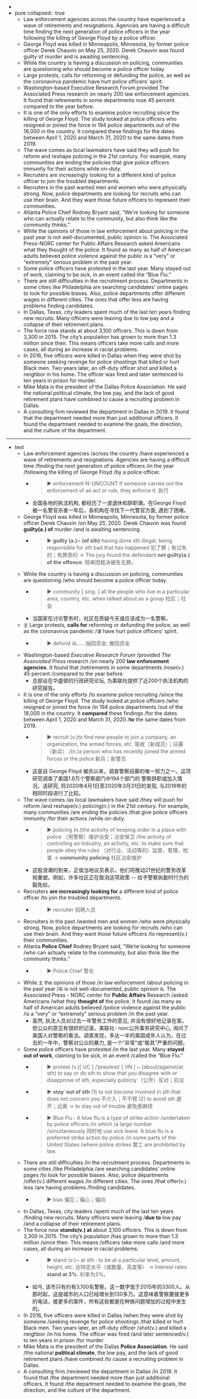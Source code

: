 -
- pure
  collapsed:: true
	- Law enforcement agencies across the country have experienced a wave of retirements and resignations. Agencies are having a difficult time finding the next generation of police officers in the year following the killing of George Floyd by a police officer.
	- George Floyd was killed in Minneapolis, Minnesota, by former police officer Derek Chauvin on May 25, 2020. Derek Chauvin was found guilty of murder and is awaiting sentencing.
	- While the country is having a discussion on policing, communities are questioning who should become a police officer today.
	- Large protests, calls for reforming or defunding the police, as well as the coronavirus pandemic have hurt police officers’ spirit.
	- Washington-based Executive Research Forum provided The Associated Press research on nearly 200 law enforcement agencies. It found that retirements in some departments rose 45 percent compared to the year before.
	- It is one of the only efforts to examine police recruiting since the killing of George Floyd. The study looked at police officers who resigned or joined the force in 194 police departments out of the 18,000 in the country. It compared these findings for the dates between April 1, 2020 and March 31, 2020 to the same dates from 2019.
	- The wave comes as local lawmakers have said they will push for reform and reshape policing in the 21st century. For example, many communities are ending the policies that give police officers immunity for their actions while on-duty.
	- Recruiters are increasingly looking for a different kind of police officer to join the troubled departments.
	- Recruiters in the past wanted men and women who were physically strong. Now, police departments are looking for recruits who can use their brain. And they want those future officers to represent their communities.
	- Atlanta Police Chief Rodney Bryant said, “We’re looking for someone who can actually relate to the community, but also think like the community thinks.”
	- While the opinions of those in law enforcement about policing in the past year is not well-documented, public opinion is. The Associated Press-NORC center for Public Affairs Research asked Americans what they thought of the police. It found as many as half of American adults believed police violence against the public is a “very” or “extremely” serious problem in the past year.
	- Some police officers have protested in the last year. Many stayed out of work, claiming to be sick, in an event called the “Blue Flu.”
	- There are still difficulties in the recruitment process. Departments in some cities like Philadelphia are searching candidates’ online pages to look for possible biases. Also, police departments offer different wages in different cities. The ones that offer less are having problems finding candidates.
	- In Dallas, Texas, city leaders spent much of the last ten years finding new recruits. Many officers were leaving due to low pay and a collapse of their retirement plans.
	- The force now stands at about 3,100 officers. This is down from 3,300 in 2015. The city’s population has grown to more than 1.3 million since then. This means officers take more calls and more cases, all during an increase in racial problems.
	- In 2016, five officers were killed in Dallas when they were shot by someone seeking revenge for police shootings that killed or hurt Black men. Two years later, an off-duty officer shot and killed a neighbor in his home. The officer was fired and later sentenced to ten years in prison for murder.
	- Mike Mata is the president of the Dallas Police Association. He said the national political climate, the low pay, and the lack of good retirement plans have combined to cause a recruiting problem in Dallas.
	- A consulting firm reviewed the department in Dallas in 2019. It found that the department needed more than just additional officers. It found the department needed to examine the goals, the direction, and the culture of the department.
- ---
- text
	- Law enforcement agencies /across the country /have experienced a wave of retirements and resignations. Agencies are having a difficult time /finding the next generation of police officers /in the year /following the killing of George Floyd /by a police officer.
		- > ▶ enforcement  N-UNCOUNT If someone carries out the enforcement of an act or rule, they enforce it. 执行
		- 全国各地的执法机构, 都经历了一波退休和辞职潮。在George Floyd 被一名警官杀害一年后，各机构在寻找下一代警官方面, 遇到了困难。
	- George Floyd was killed in Minneapolis, Minnesota, by former police officer Derek Chauvin /on May 25, 2020. Derek Chauvin was found **guilty(a.) of** murder /and is awaiting sentencing.
		- > ▶ **guilty (a.)~ (of sth)** having done sth illegal; being responsible for sth bad that has happened 犯了罪；有过失的；有罪责的
		  -> The jury found the defendant **not guilty(a.) of the offence**. 陪审团裁决被告无罪。
	- While the country is having a discussion on policing, communities are questioning /who should become a police officer today.
		- > ▶ community [ sing. ] all the people who live in a particular area, country, etc. when talked about as a group 社区；社会
		- 当国家在讨论警务时，社区在质疑今天谁应该成为一名警察。
	- `主` Large protests, **calls for** reforming or defunding the police, as well as the coronavirus pandemic /`谓` have hurt police officers’ spirit.
		- > ▶ defund 从……抽回资金; 撤回资金
	- Washington-based _Executive Research Forum_ /provided _The Associated Press_ research /on nearly 200 **law enforcement agencies**. It found that /retirements in some departments /rose(v.) 45 percent /compared to the year before.
		- 总部设在华盛顿的行政研究论坛, 为美联社提供了近200个执法机构的研究报告。
	- It is one of the only efforts /to examine police recruiting /since the killing of George Floyd. The study looked at police officers /who resigned or joined the force /in 194 police departments /out of the 18,000 in the country. It **compared** these findings /for the dates between April 1, 2020 and March 31, 2020 /**to** the same dates from 2019.
		- > ▶ recruit (v.)to find new people to join a company, an organization, the armed forces, etc. 吸收（新成员）；征募（新兵） /(n.)a person who has recently joined the armed forces or the police 新兵；新警员
		- 这是自 George Floyd 被杀以来，调查警察招募的唯一努力之一。这项研究调查了美国1.8万个警察部门中194个部门的 警察辞职或加入情况。该研究, 将2020年4月1日至2020年3月31日的发现, 与2019年的相同时段进行了比较。
	- The wave comes /as local lawmakers have said /they will push for reform /and reshape(v.) policing(n.) in the 21st century. For example, many communities /are ending the policies /that give police officers immunity /for their actions /while on-duty.
		- > ▶ policing (n.)the activity of keeping order in a place with police （用警察）维护治安；治安保卫 /the activity of controlling an industry, an activity, etc. to make sure that people obey the rules （对行业、活动等的）监督，管理，检查
		  -> **community policing** 社区治安维护
		- 这股浪潮的到来，正值当地议员表示，他们将推动21世纪的警务改革和重塑。例如，许多社区正在取消这项政策 -- 给予警察执勤时行为的豁免权。
	- Recruiters **are increasingly looking for** a different kind of police officer /to join the troubled departments.
		- > ▶ recruiter 招聘人员
	- Recruiters in the past /wanted men and women /who were physically strong. Now, police departments are looking for recruits /who can use their brain. And they want those future officers /to represent(v.) their communities.
	- Atlanta **Police Chief** Rodney Bryant said, “We’re looking for someone /who can actually relate to the community, but also think like the community thinks.”
		- > ▶ Police Chief 警长
	- While `主` the opinions of those /in law enforcement /about policing in the past year /`系` is not well-documented, public opinion is. The Associated Press - NORC center for **Public Affairs** Research /asked Americans /what they **thought of** the police. It found /as many as half of American adults believed /police violence against the public /is a “very” or “extremely” serious problem /in the past year.
		- 虽然, 执法人员对过去一年警务工作的意见, 并没有很好地记录在案，但公众的意见有很好的记录。美联社- norc公共事务研究中心, 询问了美国人对警察的看法。调查发现，多达一半的美国成年人认为，在过去的一年中，警察对公众的暴力, 是一个“非常”或“极其”严重的问题。
	- Some police officers have protested /in the last year. Many **stayed out of work**, claiming to be sick, in an event /called the “Blue Flu.”
		- > ▶ protest (v.)[ UC ] /ˈprəʊtest/  [ VN ] ~ (about/against/at sth) to say or do sth to show that you disagree with or disapprove of sth, especially publicly （公开）反对；抗议
		- > ▶ **stay ˈout of sth**
		  (1) to not become involved in sth that does not concern you 不介入；不干预
		  (2) to avoid sth 避开；远离
		  -> to stay out of trouble 避免惹麻烦
		- > ▶ Blue Flu : A blue flu is a type of strike action /undertaken by police officers /in which /a large number /simultaneously 同时地 use sick leave. A blue flu is a preferred strike action by police /in some parts of the United States /where police strikes 罢工 are prohibited by law.
	- There are still difficulties /in the recruitment process. Departments in some cities /like Philadelphia /are searching candidates’ online pages /to look for possible biases. Also, police departments /offer(v.) different wages /in different cities. The ones /that offer(v.) less /are having problems /finding candidates.
		- > ▶ bias 偏见；偏心；偏向
	- In Dallas, Texas, city leaders /spent much of the last ten years /finding new recruits. Many officers were leaving /**due to** low pay /and a collapse of their retirement plans.
	- The force now **stands(v.) at** about 3,100 officers. This is down from 3,300 in 2015. The city’s population /has grown to more than 1.3 million /since then. This means /officers take more calls /and more cases, all during an increase in racial problems.
		- > ▶ stand (v.)~ at sth : to be at a particular level, amount, height, etc. 达特定水平（或数量、高度等）
		  -> Interest rates **stand at 3%**. 利率为3%。
		- 如今, 该市只有约有3,100名警察。这一数字低于2015年的3300人。从那时起，这座城市的人口已经增长到130多万。这意味着警察要接更多的电话，接更多的案件，所有这些都是在种族问题增加的过程中发生的。
	- In 2016, five officers were killed in Dallas /when they were shot by someone /seeking revenge for police shootings /that killed or hurt Black men. Two years later, an off-duty officer /shot(v.) and killed a neighbor /in his home. The officer was fired /and later sentenced(v.) to ten years in prison /for murder.
	- Mike Mata is the president of the Dallas **Police Association**. He said /the national **political climate**, the low pay, and the lack of good retirement plans /have combined /to cause a recruiting problem in Dallas.
	- A consulting firm /reviewed the department in Dallas /in 2019. It found that /the department needed more than just additional officers. It found /the department needed to examine the goals, the direction, and the culture of the department.
